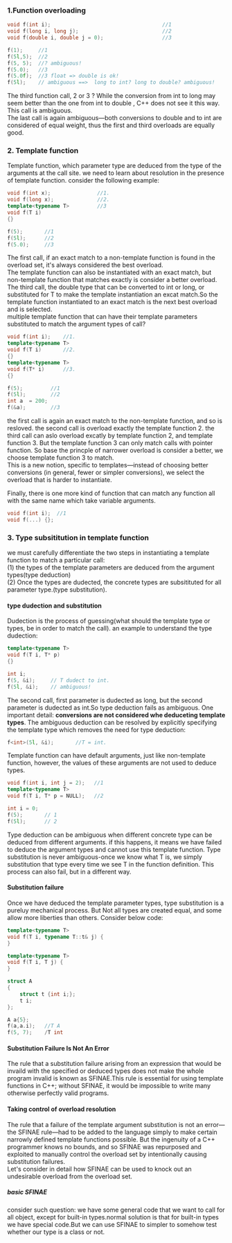 ### 1.Function overloading
```cpp
void f(int i);                                    //1
void f(long i, long j);                           //2
void f(double i, double j = 0);                   //3

f(1);     //1
f(5l,5);  //2
f(5, 5);  //? ambiguous!
f(5.0);   //3
f(5.0f);  //3 float => double is ok!
f(5l);    // ambiguous ==>  long to int? long to double? ambiguous!
```
The third function call, 2 or 3 ? While the conversion from int to long may seem better
than the one from int to double , C++ does not see it this way. This call is ambiguous.  
The last call is again ambiguous—both conversions to
double and to int are considered of equal weight, thus the first and third overloads are
equally good.
### 2. Template function
Template function, which parameter type are deduced from the type of the arguments at the call site.
we need to learn about resolution in the presence of template function.
consider the following example:
```cpp
void f(int x);               //1.
void f(long x);              //2.
template<typename T>         //3
void f(T i)
{}

f(5);       //1
f(5l);      //2
f(5.0);     //3
```
The first call, if  an exact match to a non-template function is found in  the overload set, it's always considered the best overload.  
The template function can also be instantiated with an exact match, but non-template function that matches exactly is  consider a better overload.
The third call, the double type that can be converted to int or long, or substituted for T to make the template instantiation an excat match.So the 
template function instantiated to an exact match is the next best overload  and is selected.  
multiple template function that can have their template parameters substituted to match the argument types of call?
```cpp
void f(int i);    //1.
template<typename T>
void f(T i)       //2.
{}
template<typename T>
void f(T* i)      //3.
{}

f(5);         //1
f(5l);        //2
int a  = 200;
f(&a);        //3
```
the first call is again an exact match to  the non-template function, and so is resloved.
the second call is overload exactly the template function 2.
the third call can aslo overload excatly by template function 2, and template function 3. But the template function 3 can only match calls with pointer
function. So base the princple of narrower overload is consider a better, we choose template function 3 to match.  
This is a new notion, specific to templates—instead of choosing better conversions
(in general, fewer or simpler conversions), we select the overload that is harder to instantiate.

Finally, there is one more kind of  function that can match any function all with the same name which take variable arguments.
```cpp
void f(int i);  //1
void f(...) {};

```
### 3. Type subsititution in template function
we must carefully differentiate the two steps in instantiating a template function to match a particular call:     
(1) the types of the template parameters are deduced from the argument types(type deduction)   
(2) Once the types are dudected, the concrete types are subsitituted for all parameter type.(type substitution).  
#### type dudection and substitution
Dudection is the process of guessing(what should the template type or types, be in order to match the call).
an example to understand the type dudection:
```cpp
template<typename T>
void f(T i, T* p)
{}

int i;
f(5, &i);     // T dudect to int.
f(5l, &i);    // ambiguous!
```
The second call, first parameter is dudected as long, but the second parameter is dudected as int.So type deduction fails as ambiguous.
One important detail: **conversions are not considered whe deduceting template types**.
The ambiguous deduction can be resolved by explicitly specifying the template type which removes the need for type deduction:
```cpp
f<int>(5l, &i);       //T = int.
```
Template function can have default arguments, just like non-template function, however, the values of these arguments are not used to deduce types.
```cpp
void f(int i, int j = 2);   //1
template<typename T>
void f(T i, T* p = NULL);   //2

int i = 0;
f(5);       // 1
f(5l);      // 2
```
Type deduction can be  ambiguous when different concrete type can be deduced from different arguments. if this happens, it means we have failed 
to deduce the argument types and cannot use this template function. Type substitution is never ambiguous-once we know what T is, we simply substitution
that type   every time we see T in the function definition. This process can also fail, but in a different way.
#### Substitution failure
Once we have deduced the template parameter types, type substitution is a pureluy mechanical process. But Not all types are created equal, and some allow
more liberties than others. Consider below code:
```cpp
template<typename T>
void f(T i, typename T::t& j) {  
}

template<typename T>
void f(T i, T j) {
}

struct A
{
    struct t {int i;};
    t i;
};

A a{5};
f(a,a.i);   //T A
f(5, 7);    /T int
```
#### Substitution Failure Is Not An Error
The rule that a substitution failure arising from an expression that would be invaild with the specified or deduced types does not make the whole program
invalid is known as SFINAE.This rule is essential for using template functions in C++; without SFINAE, it would be impossible to write many otherwise 
perfectly valid programs.
#### Taking control of overload resolution
The rule that a failure of the template argument substitution is not an error—the SFINAE rule—had to be added to the language simply to make certain narrowly defined template functions possible. But the ingenuity of a C++ programmer knows no bounds, and so SFINAE was repurposed and exploited to manually control the overload set by intentionally causing substitution failures.  
Let's consider in detail how SFINAE can be used to knock out an undesirable overload from the overload set.
##### basic SFINAE
consider such question: we have some general code that we want to call for all object, except for built-in types.normal solution is that for built-in types we have special code.But we can use SFINAE to simpler to somehow test whether our type is a class or not.










